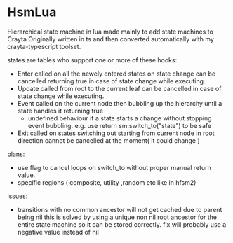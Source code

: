 # HsmLua
Hierarchical state machine in lua made mainly to add state machines to Crayta
Originally written in ts and then converted automatically with my crayta-typescript toolset.

states are tables who support one or more of these hooks:
*  Enter called on all the newely entered states on state change can be cancelled returning true in case of state change while executing.
*  Update called from root to the current leaf can be cancelled in case of state change while executing.
*  Event called on the current node then bubbling up the hierarchy until a state handles it returning true
    *  undefined behaviour if a state starts a change without stopping event bubbling. e.g. use return sm:switch_to("state") to be safe 
*  Exit called on states switching out starting from current node in root direction cannot be cancelled at the moment( it could change )

plans:
*  use flag to cancel loops on switch_to without proper manual return value.
*  specific regions ( composite, utility ,random etc like in hfsm2)

issues:
*  transitions with no common ancestor will not get cached due to parent being nil this is solved by using a unique non nil root ancestor for the entire state machine so it can be stored correctly. fix will probably use a negative value instead of nil
